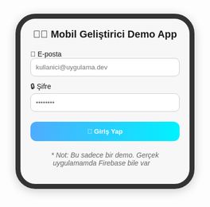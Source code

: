 <!-- Mobil ekran taklidi -->
<div style="font-family: sans-serif; max-width: 300px; margin: 0 auto; border: 10px solid #333; border-radius: 40px; padding: 20px; background: #f7f7f7; box-shadow: 0 4px 20px rgba(0,0,0,0.2);">
  <div style="text-align: center; font-weight: bold; font-size: 20px; margin-bottom: 20px;">
    🧑‍💻 Mobil Geliştirici Demo App
  </div>

  <div style="margin-bottom: 10px;">
    <label for="email">📧 E-posta</label><br/>
    <input type="email" id="email" placeholder="kullanici@uygulama.dev" style="width: 100%; padding: 10px; border: 1px solid #ccc; border-radius: 10px;" />
  </div>

  <div style="margin-bottom: 20px;">
    <label for="password">🔒 Şifre</label><br/>
    <input type="password" id="password" placeholder="••••••••" style="width: 100%; padding: 10px; border: 1px solid #ccc; border-radius: 10px;" />
  </div>

  <button onclick="alert('🎉 Giriş başarılı! Flutter gücüyle giriş yaptın!')" style="width: 100%; padding: 12px; background: linear-gradient(to right, #4facfe, #00f2fe); border: none; color: white; font-weight: bold; border-radius: 12px; cursor: pointer;">
    🚀 Giriş Yap
  </button>

  <p style="margin-top: 20px; font-size: 14px; color: #666; text-align: center;">
    <em>* Not: Bu sadece bir demo. Gerçek uygulamamda Firebase bile var 👀</em>
  </p>
</div>
